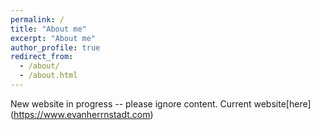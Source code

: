 ```yaml
---
permalink: /
title: "About me"
excerpt: "About me"
author_profile: true
redirect_from: 
  - /about/
  - /about.html
---
```


New website in progress -- please ignore content.
Current website[here] (https://www.evanherrnstadt.com)

